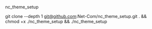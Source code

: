nc_theme_setup

git clone --depth 1 git@github.com:Net-Com/nc_theme_setup.git . && chmod +x ./nc_theme_setup && ./nc_theme_setup
